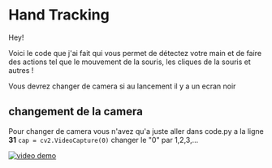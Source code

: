 # Hand Tracking

Hey!


Voici le code que j'ai fait qui vous permet de détectez votre main et de faire des actions tel que le mouvement de la souris, les cliques de la souris et autres !

Vous devrez changer de camera si au lancement il y a un ecran noir 

## changement de la camera

Pour changer de camera vous n'avez qu'a juste aller dans code.py a la ligne **31** ```cap = cv2.VideoCapture(0)``` changer le "0" par 1,2,3,... 

[![video demo](https://img.youtube.com/vi/y3vFMNqe-9g/maxresdefault.jpg)](https://youtu.be/y3vFMNqe-9g)
